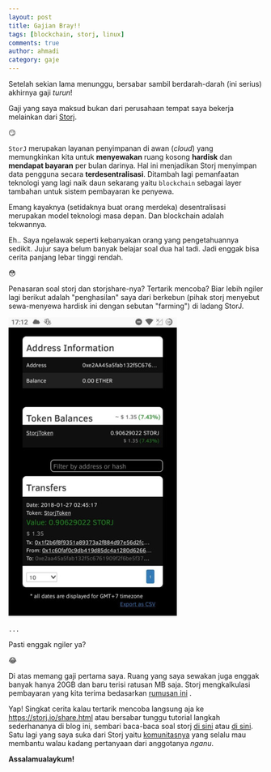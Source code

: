 ```yaml
---
layout: post
title: Gajian Bray!!
tags: [blockchain, storj, linux]
comments: true
author: ahmadi
category: gaje
---
```


Setelah sekian lama menunggu, bersabar sambil berdarah-darah (ini serius) akhirnya gaji *turun*!

Gaji yang saya maksud bukan dari perusahaan tempat saya bekerja melainkan dari [Storj](https://storj.io/).

😏

`StorJ` merupakan layanan penyimpanan di awan (*cloud*) yang memungkinkan kita untuk **menyewakan** ruang kosong **hardisk** dan **mendapat bayaran** per bulan darinya. Hal ini menjadikan Storj menyimpan data pengguna secara **terdesentralisasi**. Ditambah lagi pemanfaatan teknologi yang lagi naik daun sekarang yaitu `blockchain` sebagai layer tambahan untuk sistem pembayaran ke penyewa.

Emang kayaknya (setidaknya buat orang merdeka) desentralisasi merupakan model teknologi masa depan. Dan blockchain adalah tekwannya.

Eh.. Saya ngelawak seperti kebanyakan orang yang pengetahuannya sedikit. Jujur saya belum banyak belajar soal dua hal tadi. Jadi enggak bisa cerita panjang lebar tinggi rendah.

😳

Penasaran soal storj dan storjshare-nya? Tertarik mencoba? Biar lebih ngiler lagi berikut adalah "penghasilan" saya dari berkebun (pihak storj menyebut sewa-menyewa hardisk ini dengan sebutan "farming") di ladang StorJ.

![](/img/strj-pymn12.jpg) 

`...`

Pasti enggak ngiler ya?

😂

Di atas memang gaji pertama saya. Ruang yang saya sewakan juga enggak banyak hanya 20GB dan baru terisi ratusan MB saja. Storj mengkalkulasi pembayaran yang kita terima bedasarkan [rumusan ini](https://docs.storj.io/docs/storj-share-gui#section-8-payments) .

Yap! Singkat cerita kalau tertarik mencoba langsung aja ke <https://storj.io/share.html> atau bersabar tunggu tutorial langkah sederhananya di blog ini, sembari baca-baca soal storj [di sini](https://storj.io/storj.pdf) atau [di sini](https://docs.storj.io/v1.1/docs). Satu lagi yang saya suka dari Storj yaitu [komunitasnya](https://community.storj.io) yang selalu mau membantu walau kadang pertanyaan dari anggotanya *nganu*.

**Assalamualaykum!**